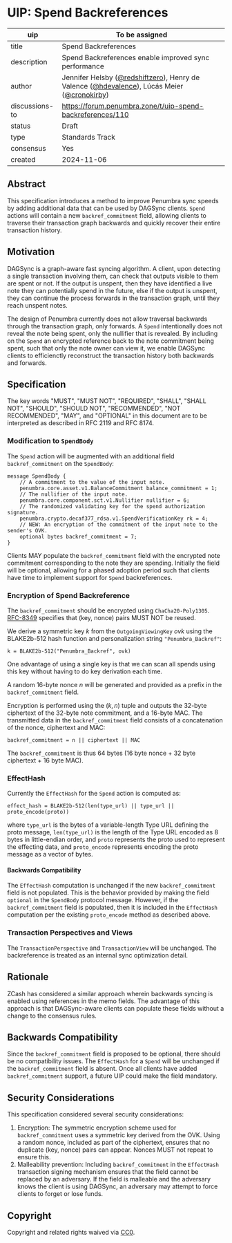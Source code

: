 # UIP: Spend Backreferences

| uip | To be assigned |
| - | - |
| title | Spend Backreferences |
| description | Spend Backreferences enable improved sync performance |
| author | Jennifer Helsby ([@redshiftzero](https://github.com/redshiftzero)), Henry de Valence ([@hdevalence](https://github.com/hdevalence)), Lúcás Meier ([@cronokirby](https://github.com/cronokirby))|
| discussions-to | <https://forum.penumbra.zone/t/uip-spend-backreferences/110> |
| status | Draft |
| type | Standards Track |
| consensus | Yes |
| created | 2024-11-06 |

## Abstract

This specification introduces a method to improve Penumbra sync speeds by adding additional data that can be used by DAGSync clients. `Spend` actions will contain a new `backref_commitment` field, allowing clients to traverse their transaction graph backwards and quickly recover their entire transaction history.

## Motivation

DAGSync is a graph-aware fast syncing algorithm. A client, upon detecting a single transaction involving them, can check that outputs visible to them are spent or not. If the output is unspent, then they have identified a live note they can potentially spend in the future, else if the output is unspent, they can continue the process forwards in the transaction graph, until they reach unspent notes.

The design of Penumbra currently does not allow traversal backwards through the transaction graph, only forwards. A `Spend` intentionally does not reveal the note being spent, only the nullifier that is revealed. By including on the `Spend` an encrypted reference back to the note commitment being spent, such that only the note owner can view it, we enable DAGSync clients to efficienctly reconstruct the transaction history both backwards and forwards.

## Specification

The key words "MUST", "MUST NOT", "REQUIRED", "SHALL", "SHALL NOT", "SHOULD", "SHOULD NOT", "RECOMMENDED", "NOT RECOMMENDED", "MAY", and "OPTIONAL" in this document are to be interpreted as described in RFC 2119 and RFC 8174.

### Modification to `SpendBody`

The `Spend` action will be augmented with an additional field `backref_commitment` on the `SpendBody`:

```
message SpendBody {
    // A commitment to the value of the input note.
    penumbra.core.asset.v1.BalanceCommitment balance_commitment = 1;
    // The nullifier of the input note.
    penumbra.core.component.sct.v1.Nullifier nullifier = 6;
    // The randomized validating key for the spend authorization signature.
    penumbra.crypto.decaf377_rdsa.v1.SpendVerificationKey rk = 4;
    // NEW: An encryption of the commitment of the input note to the sender's OVK.
    optional bytes backref_commitment = 7;
}
```

Clients MAY populate the `backref_commitment` field with the encrypted note commitment corresponding to the note they are spending. Initially the field will be optional, allowing for a phased adoption period such that clients have time to implement support for `Spend` backreferences.

### Encryption of Spend Backreference

The `backref_commitment` should be encrypted using `ChaCha20-Poly1305`. [RFC-8349](https://datatracker.ietf.org/doc/rfc8439/) specifies that (key, nonce) pairs MUST NOT be reused.

We derive a symmetric key $k$ from the `OutgoingViewingKey` $ovk$ using the BLAKE2b-512 hash function and personalization string `"Penumbra_Backref"`:

```
k = BLAKE2b-512("Penumbra_Backref", ovk)
```

One advantage of using a single key is that we can scan all spends using this key without having to do key derivation each time.

A random 16-byte nonce $n$ will be generated and provided as a prefix in the `backref_commitment` field.

Encryption is performed using the $(k, n)$ tuple and outputs the 32-byte ciphertext of the 32-byte note commitment, and a 16-byte MAC. The transmitted data in the `backref_commitment` field consists of a concatenation of the nonce, ciphertext and MAC:

```
backref_commitment = n || ciphertext || MAC
```

The `backref_commitment` is thus 64 bytes (16 byte nonce + 32 byte ciphertext + 16 byte MAC).

### EffectHash

Currently the `EffectHash` for the `Spend` action is computed as:

`effect_hash = BLAKE2b-512(len(type_url) || type_url || proto_encode(proto))`

where `type_url` is the bytes of a variable-length Type URL defining the proto message, `len(type_url)` is the length of the Type URL encoded as 8 bytes in little-endian  order, and `proto` represents the proto used to represent the effecting data, and `proto_encode` represents encoding the proto message as a vector of bytes.

#### Backwards Compatibility

The `EffectHash` computation is unchanged if the new `backref_commitment` field is not populated. This is the behavior provided by making the field `optional` in the `SpendBody` protocol message. However, if the `backref_commitment` field is populated, then it is included in the `EffectHash` computation per the existing `proto_encode` method as described above.

### Transaction Perspectives and Views

The `TransactionPerspective` and `TransactionView` will be unchanged. The backreference is treated as an internal sync optimization detail.

## Rationale

ZCash has considered a similar approach wherein backwards syncing is enabled using references in the memo fields. The advantage of this approach is that DAGSync-aware clients can populate these fields without a change to the consensus rules.

## Backwards Compatibility

Since the `backref_commitment` field is proposed to be optional, there should be no compatibility issues. The `EffectHash` for a `Spend` will be unchanged if the `backref_commitment` field is absent. Once all clients have added `backref_commitment` support, a future UIP could make the field mandatory.

## Security Considerations

This specification considered several security considerations:

1. Encryption: The symmetric encryption scheme used for `backref_commitment` uses a symmetric key derived from the OVK. Using a random nonce, included as part of the ciphertext, ensures that no duplicate (key, nonce) pairs can appear. Nonces MUST not repeat to ensure this.
2. Malleability prevention: Including `backref_commitment` in the `EffectHash` transaction signing mechanism ensures that the field cannot be replaced by an adversary. If the field is malleable and the adversary knows the client is using DAGSync, an adversary may attempt to force clients to forget or lose funds.

## Copyright

Copyright and related rights waived via [CC0](https://github.com/penumbra-zone/UIPs/blob/main/LICENSE).
